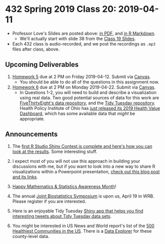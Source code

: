 # 432 Spring 2019 Class 20: 2019-04-11

- Professor Love's Slides are posted above: [in PDF](https://github.com/THOMASELOVE/2019-432/blob/master/slides/class20/432_2019_slides20.pdf), and [in R Markdown](https://github.com/THOMASELOVE/2019-432/blob/master/slides/class20/432_2019_slides20.Rmd).
    - We'll actually start with slide 38 from the [Class 19 Slides](https://github.com/THOMASELOVE/2019-432/blob/master/slides/class20/432_2019_slides19.pdf).
- Each 432 class is audio-recorded, and we post the recordings as `.mp3` files after class, above.

## Upcoming Deliverables

1. [Homework 5](https://github.com/THOMASELOVE/2019-432/tree/master/homework/homework5) due at 2 PM on Friday 2019-04-12. Submit via [Canvas](https://canvas.case.edu/).
    - You should be able to do all of the questions in this assignment now.
2. [Homework 6](https://github.com/THOMASELOVE/2019-432/tree/master/homework/homework6) due at 2 PM on Monday 2019-04-22. Submit via [Canvas](https://canvas.case.edu/).
    - In Questions 1-2, you will need to build and describe a visualization using real data. Two good potential sources of data for this work are [FiveThirtyEight's data repository](https://data.fivethirtyeight.com/), and the [Tidy Tuesday repository](https://github.com/rfordatascience/tidytuesday). Health Policy Institute of Ohio has [just released its 2019 Health Value Dashboard](https://www.healthpolicyohio.org/2019-health-value-dashboard/), which has some available data that *might* be appropriate.

## Announcements

1. The [first R Studio Shiny Contest is complete and here's how you can look at the results](https://blog.rstudio.com/2019/04/05/first-shiny-contest-winners). Some interesting stuff.

2. I expect most of you will not use this approach in building your discussions with me, but if you want to look into a new way to share R visualizations within a Powerpoint presentation, [check out this blog post and its links](https://rviews.rstudio.com/2019/04/04/sharing-r-visualizations-in-powerpoint).

3. [Happy Mathematics & Statistics Awareness Month](https://magazine.amstat.org/blog/2019/04/01/msam2019/)!

4. The annual [Joint Biostatistics Symposium](https://thedaily.case.edu/2019-joint-biostatistics-symposium/) is upon us, April 19 in WRB. Please register if you are interested.

5. Here is an enjoyable Tidy Tuesday [Shiny app that helps you find interesting tweets about Tidy Tuesday data sets](https://nsgrantham.shinyapps.io/tidytuesdayrocks/).

6. You might be interested in US News and World report's list of the [500 Healthiest Communities in the US](https://www.usnews.com/news/healthiest-communities/rankings). There is a [Data Explorer](https://www.usnews.com/news/healthiest-communities/data-explorer) for these county-level data.
